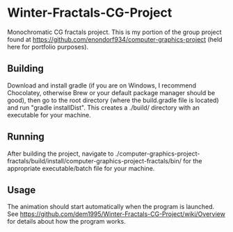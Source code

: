 # Winter-Fractals-CG-Project
Monochromatic CG fractals project. 
This is my portion of the group project found at https://github.com/enondorf934/computer-graphics-project (held here for portfolio purposes).

## Building
Download and install gradle (if you are on Windows, I recommend Chocolatey, otherwise Brew or your default package manager should be good), then go to the root directory (where the build.gradle file is located) and run "gradle installDist". This creates a ./build/ directory with an executable for your machine.

## Running
After building the project, navigate to ./computer-graphics-project-fractals/build/install/computer-graphics-project-fractals/bin/ for the appropriate executable/batch file for your machine.

## Usage
The animation should start automatically when the program is launched. See <https://github.com/dem1995/Winter-Fractals-CG-Project/wiki/Overview> for details about how the program works.